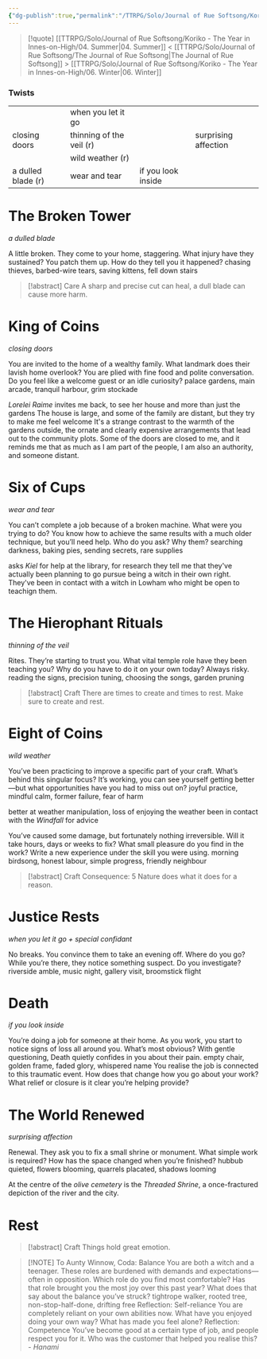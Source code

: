 ```yaml
---
{"dg-publish":true,"permalink":"/TTRPG/Solo/Journal of Rue Softsong/Koriko - The Year in Innes-on-High/05. Autumn/"}
---
```



> [!quote] [[TTRPG/Solo/Journal of Rue Softsong/Koriko - The Year in Innes-on-High/04. Summer\|04. Summer]] < [[TTRPG/Solo/Journal of Rue Softsong/The Journal of Rue Softsong\|The Journal of Rue Softsong]] > [[TTRPG/Solo/Journal of Rue Softsong/Koriko - The Year in Innes-on-High/06. Winter\|06. Winter]]

### Twists
|  |  |  |  |
| ---- | ---- | ---- | ---- |
|  | when you let it go |  |  |
| closing doors | thinning of the veil (r) |  | surprising affection |
|  | wild weather (r) |  |  |
| a dulled blade (r) | wear and tear | if you look inside |  |

# The Broken Tower
*a dulled blade*

A little broken. They come to your home, staggering. What injury have
they sustained? You patch them up. How do they tell you it happened?
chasing thieves, barbed-wire tears, saving kittens, fell down stairs

> [!abstract] Care
> A sharp and precise cut can heal, a dull blade can cause more harm.

# King of Coins
*closing doors*

You are invited to the home of a wealthy family. What landmark
does their lavish home overlook? You are plied with fine food and
polite conversation. Do you feel like a welcome guest or an idle curiosity?
palace gardens, main arcade, tranquil harbour, grim stockade

*Lorelei Raime* invites me back, to see her house and more than just the gardens
The house is large, and some of the family are distant, but they try to make me feel welcome
It's a strange contrast to the warmth of the gardens outside, the ornate and clearly expensive arrangements that lead out to the community plots.
Some of the doors are closed to me, and it reminds me that as much as I am part of the people, I am also an authority, and someone distant.

# Six of Cups
*wear and tear*

You can’t complete a job because of a broken machine. What were
you trying to do? You know how to achieve the same results with a
much older technique, but you’ll need help. Who do you ask? Why them?
searching darkness, baking pies, sending secrets, rare supplies

asks *Kiel* for help at the library, for research
they tell me that they've actually been planning to go pursue being a witch in their own right.
They've been in contact with a witch in Lowham who might be open to teachign them.

# The Hierophant Rituals
*thinning of the veil*

Rites. They’re starting to trust you. What vital temple role have they been
teaching you? Why do you have to do it on your own today? Always risky.
reading the signs, precision tuning, choosing the songs, garden pruning

> [!abstract] Craft
> There are times to create and times to rest. Make sure to create and rest.

# Eight of Coins
*wild weather*

You’ve been practicing to improve a specific part of your craft.
What’s behind this singular focus? It’s working, you can see yourself
getting better—but what opportunities have you had to miss out on?
joyful practice, mindful calm, former failure, fear of harm

better at weather manipulation, loss of enjoying the weather
been in contact with the *Windfall* for advice

You’ve caused some damage, but fortunately nothing irreversible.
Will it take hours, days or weeks to fix? What small pleasure do you
find in the work? Write a new experience under the skill you were using.
morning birdsong, honest labour, simple progress, friendly neighbour

> [!abstract] Craft
> Consequence: 5
> Nature does what it does for a reason.

# Justice Rests
*when you let it go + special confidant*

No breaks. You convince them to take an evening off. Where do you go?
While you’re there, they notice something suspect. Do you investigate?
riverside amble, music night, gallery visit, broomstick flight

# Death
*if you look inside*

You’re doing a job for someone at
their home. As you work, you start
to notice signs of loss all around
you. What’s most obvious? With
gentle questioning, Death quietly
confides in you about their pain.
empty chair, golden frame,
faded glory, whispered name
You realise the job is connected to
this traumatic event. How does
that change how you go about
your work? What relief or closure is
it clear you’re helping provide?

# The World Renewed
*surprising affection*

Renewal. They ask you to fix a small shrine or monument. What simple
work is required? How has the space changed when you’re finished?
hubbub quieted, flowers blooming, quarrels placated, shadows looming

At the centre of the *olive cemetery* is the *Threaded Shrine*, a once-fractured depiction of the river and the city.

# Rest

> [!abstract] Craft
> Things hold great emotion.

> [!NOTE] To Aunty Winnow,
> Coda: Balance
> You are both a witch and a teenager. These roles are burdened
with demands and expectations—often in opposition. Which role do you
find most comfortable? Has that role brought you the most joy over this
past year? What does that say about the balance you’ve struck?
tightrope walker, rooted tree, non-stop-half-done, drifting free
> Reflection: Self-reliance
> You are completely reliant on your own abilities now. What
have you enjoyed doing your own way? What has made you feel alone?
> Reflection: Competence
> You’ve become good at a certain type of job, and people
respect you for it. Who was the customer that helped you realise this? - *Hanami*